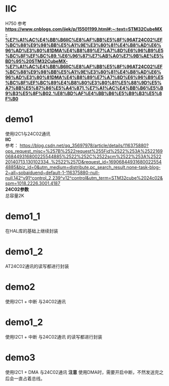 # IIC
H750
参考  
 **https://www.cnblogs.com/jiek/p/15501199.html#:~:text=STM32CubeMX-%E7%A1%AC%E4%BB%B6IIC%E8%AF%BB%E5%8F%96AT24C02%EF%BC%88%E9%98%BB%E5%A1%9E%E3%80%81%E4%B8%AD%E6%96%AD%E3%80%81DMA%E4%B8%89%E7%A7%8D%E6%96%B9%E5%BC%8F%EF%BC%89,%E6%96%87%E7%AB%A0%E7%9B%AE%E5%BD%95%20STM32CubeMX-%E7%A1%AC%E4%BB%B6IIC%E8%AF%BB%E5%8F%96AT24C02%EF%BC%88%E9%98%BB%E5%A1%9E%E3%80%81%E4%B8%AD%E6%96%AD%E3%80%81DMA%E4%B8%89%E7%A7%8D%E6%96%B9%E5%BC%8F%EF%BC%89%E4%B8%80%E3%80%81%E5%88%9D%E5%A7%8B%E5%87%86%E5%A4%871.%E7%A1%AC%E4%BB%B6%E5%B9%B3%E5%8F%B02.%E8%BD%AF%E4%BB%B6%E5%B9%B3%E5%8F%B0**
# demo1
使用I2C1与24C02通讯  
**IIC**  
参考：
https://blog.csdn.net/qq_35697978/article/details/116375880?ops_request_misc=%257B%2522request%255Fid%2522%253A%2522169068449316800225544885%2522%252C%2522scm%2522%253A%252220140713.130102334..%2522%257D&request_id=169068449316800225544885&biz_id=0&utm_medium=distribute.pc_search_result.none-task-blog-2~all~sobaiduend~default-1-116375880-null-null.142^v91^control_2,239^v12^control&utm_term=STM32cube%2024c02&spm=1018.2226.3001.4187  
**24C02参数**  
总容量2K 

# demo1_1
在HAL库的基础上继续封装   

# demo1_2
AT24C02通讯的读写都进行封装  

# demo2
使用I2C1 + 中断 与24C02通讯   

# demo1_2
使用I2C1 + 中断 与24C02通讯 的读写都进行封装  

# demo3
使用I2C1 + DMA 与24C02通讯
**注意**
使用DMA时，需要开启中断，不然发送完之后会一直占着总线。
